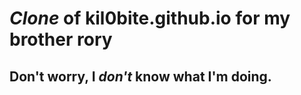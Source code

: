 # *Clone* of kil0bite.github.io for my brother rory

## Don't worry, I *don't* know what I'm doing.
